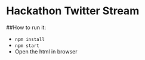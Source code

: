 # Hackathon Twitter Stream

##How to run it:

* `npm install`
* `npm start`
* Open the html in browser
